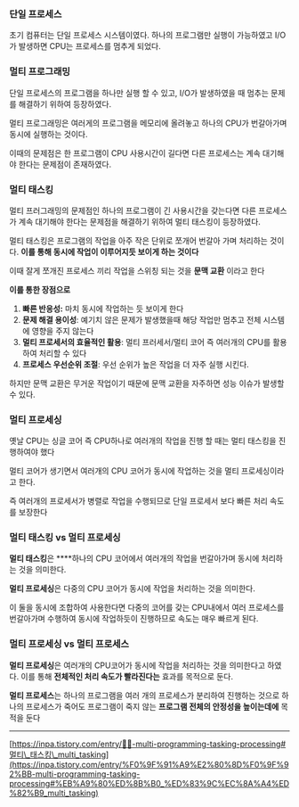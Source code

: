 ### 단일 프로세스

초기 컴퓨터는 단일 프로세스 시스템이였다. 하나의 프로그램만 실행이 가능하였고 I/O가 발생하면 CPU는 프로세스를 멈추게 되었다.

### 멀티 프로그래밍

단일 프로세스의 프로그램을 하나만 실행 할 수 있고, I/O가 발생하였을 때 멈추는 문제를 해결하기 위하여 등장하였다.

멀티 프로그래밍은 여러게의 프로그램을 메모리에 올려놓고 하나의 CPU가 번갈아가며 동시에 실행하는 것이다.

이때의 문제점은 한 프로그램이 CPU 사용시간이 길다면 다른 프로세스는 계속 대기해야 한다는 문제점이 존재하였다.

### 멀티 태스킹

멀티 프러그래밍의 문제점인 하나의 프로그램이 긴 사용시간을 갖는다면 다른 프로세스가 계속 대기해야 한다는 문제점을 해결하기 위하여 멀티 태스킹이 등장하였다.

멀티 태스킹은 프로그램의 작업을 아주 작은 단위로 쪼개어 번갈아 가며 처리하는 것이다. **이를 통해 동시에 작업이 이루어지듯 보이게 하는 것이다**

이때 잘게 쪼개진 프로세스 끼리 작업을 스위칭 되는 것을 **문맥 교환** 이라고 한다

**이를 통한 장점으로**

1. **빠른 반응성:** 마치 동시에 작업하는 듯 보이게 한다
2. **문제 해결 용이성**: 예기치 않은 문제가 발생했을때 해당 작업만 멈추고 전체 시스템에 영향을 주지 않는다
3. **멀티 프로세서의 효율적인 활용**: 멀티 프러세서/멀티 코어 즉 여러개의 CPU를 활용하여 처리할 수 있다
4. **프로세스 우선순위 조절**: 우선 순위가 높은 작업을 더 자주 실행 시킨다.

하지만 문맥 교환은 무거운 작업이기 때문에 문맥 교환을 자주하면 성능 이슈가 발생할 수 있다.

### 멀티 프로세싱

옛날 CPU는 싱글 코어 즉 CPU하나로 여러개의 작업을 진행 할 때는 멀티 태스킹을 진행하여야 했다

멀티 코어가 생기면서 여러개의 CPU 코어가 동시에 작업하는 것을 멀티 프로세싱이라고 한다.

즉 여러개의 프로세서가 병렬로 작업을 수행되므로 단일 프로세서 보다 빠른 처리 속도를 보장한다

### 멀티 태스킹 vs 멀티 프로세싱

**멀티 태스킹**은 \*\*\*\*하나의 CPU 코어에서 여러개의 작업을 번갈아가며 동시에 처리하는 것을 의미한다.

**멀티 프로세싱**은 다중의 CPU 코어가 동시에 작업을 처리하는 것을 의미한다.

이 둘을 동시에 조합하여 사용한다면 다중의 코어를 갖는 CPU내에서 여러 프로세스를 번갈아가며 수행하여 동시에 작업하듯이 진행하므로 속도는 매우 빠르게 된다.

### 멀티 프로세싱 vs 멀티 프로세스

**멀티 프로세싱**은 여러개의 CPU코어가 동시에 작업을 처리하는 것을 의미한다고 하였다. 이를 통해 **전체적인 처리 속도가 빨라진다는** 효과를 목적으로 둔다.

**멀티 프로세스**는 하나의 프로그램을 여러 개의 프로세스가 분리하여 진행하는 것으로 하나의 프로세스가 죽어도 프로그램이 죽지 않는 **프로그램 전체의 안정성을 높이는데에** 목적을 둔다

---

[https://inpa.tistory.com/entry/👩‍💻-multi-programming-tasking-processing#멀티\_태스킹\_multi_tasking](https://inpa.tistory.com/entry/%F0%9F%91%A9%E2%80%8D%F0%9F%92%BB-multi-programming-tasking-processing#%EB%A9%80%ED%8B%B0_%ED%83%9C%EC%8A%A4%ED%82%B9_multi_tasking)

